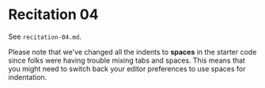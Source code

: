 # Recitation 04

See `recitation-04.md`. 

Please note that we've changed all the indents to **spaces** in the starter code since folks were having trouble mixing tabs and spaces. This means that you might need to switch back your editor preferences to use spaces for indentation.
